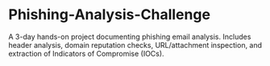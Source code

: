 # Phishing-Analysis-Challenge
A 3-day hands-on project documenting phishing email analysis. Includes header analysis, domain reputation checks, URL/attachment inspection, and extraction of Indicators of Compromise (IOCs).
